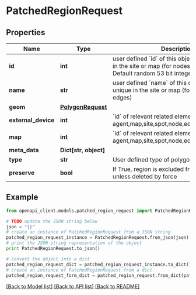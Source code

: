 # PatchedRegionRequest


## Properties
Name | Type | Description | Notes
------------ | ------------- | ------------- | -------------
**id** | **int** | user defined &#x60;id&#x60; of this object. Must be unique in the site or map (for nodes and edges); Default random 53 bit integer | [optional] 
**name** | **str** | user defined &#x60;name&#x60; of this object. Must be unique in the site or map (for nodes and edges) | [optional] 
**geom** | [**PolygonRequest**](PolygonRequest.md) |  | [optional] 
**external_device** | **int** | &#x60;id&#x60; of relevant related element eg: agent,map,site,spot,node,edge,external_device | [optional] 
**map** | **int** | &#x60;id&#x60; of relevant related element eg: agent,map,site,spot,node,edge,external_device | [optional] 
**meta_data** | **Dict[str, object]** |  | [optional] 
**type** | **str** | User defined type of polygon | [optional] 
**preserve** | **bool** | If True, region is excluded from deletion, unless deleted by force | [optional] 

## Example

```python
from openapi_client.models.patched_region_request import PatchedRegionRequest

# TODO update the JSON string below
json = "{}"
# create an instance of PatchedRegionRequest from a JSON string
patched_region_request_instance = PatchedRegionRequest.from_json(json)
# print the JSON string representation of the object
print PatchedRegionRequest.to_json()

# convert the object into a dict
patched_region_request_dict = patched_region_request_instance.to_dict()
# create an instance of PatchedRegionRequest from a dict
patched_region_request_form_dict = patched_region_request.from_dict(patched_region_request_dict)
```
[[Back to Model list]](../README.md#documentation-for-models) [[Back to API list]](../README.md#documentation-for-api-endpoints) [[Back to README]](../README.md)


